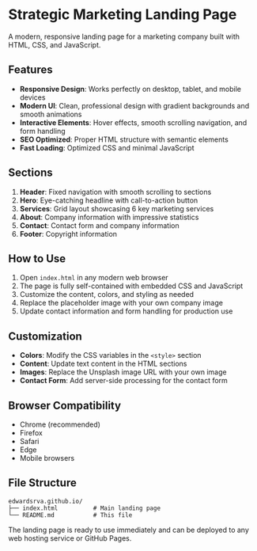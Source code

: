 # Strategic Marketing Landing Page

A modern, responsive landing page for a marketing company built with HTML, CSS, and JavaScript.

## Features

- **Responsive Design**: Works perfectly on desktop, tablet, and mobile devices
- **Modern UI**: Clean, professional design with gradient backgrounds and smooth animations
- **Interactive Elements**: Hover effects, smooth scrolling navigation, and form handling
- **SEO Optimized**: Proper HTML structure with semantic elements
- **Fast Loading**: Optimized CSS and minimal JavaScript

## Sections

1. **Header**: Fixed navigation with smooth scrolling to sections
2. **Hero**: Eye-catching headline with call-to-action button
3. **Services**: Grid layout showcasing 6 key marketing services
4. **About**: Company information with impressive statistics
5. **Contact**: Contact form and company information
6. **Footer**: Copyright information

## How to Use

1. Open `index.html` in any modern web browser
2. The page is fully self-contained with embedded CSS and JavaScript
3. Customize the content, colors, and styling as needed
4. Replace the placeholder image with your own company image
5. Update contact information and form handling for production use

## Customization

- **Colors**: Modify the CSS variables in the `<style>` section
- **Content**: Update text content in the HTML sections
- **Images**: Replace the Unsplash image URL with your own image
- **Contact Form**: Add server-side processing for the contact form

## Browser Compatibility

- Chrome (recommended)
- Firefox
- Safari
- Edge
- Mobile browsers

## File Structure

```
edwardsrva.github.io/
├── index.html          # Main landing page
└── README.md           # This file
```

The landing page is ready to use immediately and can be deployed to any web hosting service or GitHub Pages. 